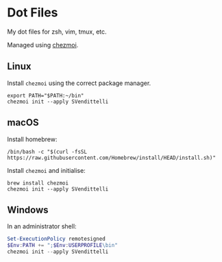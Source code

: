 # Dot Files

My dot files for zsh, vim, tmux, etc.

Managed using [chezmoi](https://www.chezmoi.io/).

## Linux

Install `chezmoi` using the correct package manager.

```shell
export PATH="$PATH:~/bin"
chezmoi init --apply SVendittelli
```

## macOS

Install homebrew:

```shell
/bin/bash -c "$(curl -fsSL https://raw.githubusercontent.com/Homebrew/install/HEAD/install.sh)"
```

Install `chezmoi` and initialise:

```shell
brew install chezmoi
chezmoi init --apply SVendittelli
```

## Windows

In an administrator shell:

```powershell
Set-ExecutionPolicy remotesigned
$Env:PATH += ";$Env:USERPROFILE\bin"
chezmoi init --apply SVendittelli
```

